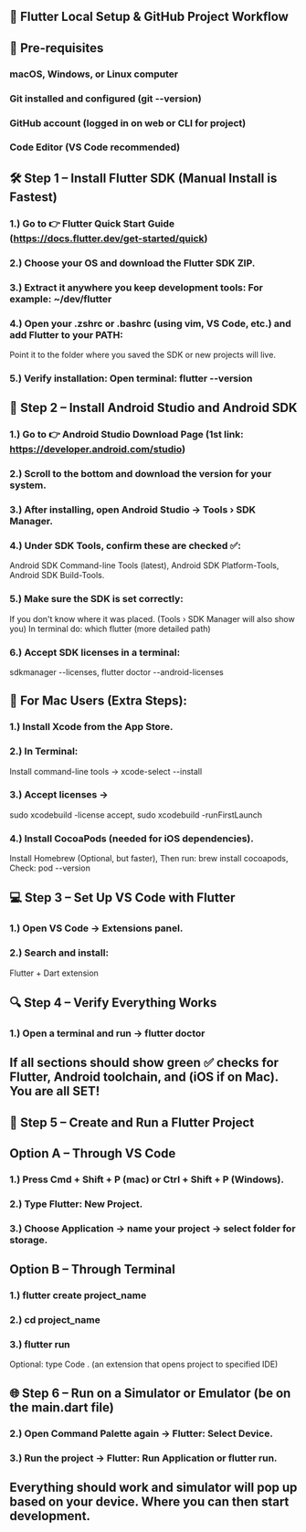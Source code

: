 ## 🚀 Flutter Local Setup & GitHub Project Workflow

## 🧩 Pre-requisites
### macOS, Windows, or Linux computer
### Git installed and configured (git --version)
### GitHub account (logged in on web or CLI for project)
### Code Editor (VS Code recommended)

## 🛠 Step 1 – Install Flutter SDK (Manual Install is Fastest)
### 1.) Go to 👉 Flutter Quick Start Guide (https://docs.flutter.dev/get-started/quick)
### 2.) Choose your OS and download the Flutter SDK ZIP.
### 3.) Extract it anywhere you keep development tools: For example: ~/dev/flutter
### 4.) Open your .zshrc or .bashrc (using vim, VS Code, etc.) and add Flutter to your PATH:
Point it to the folder where you saved the SDK or new projects will live.
### 5.) Verify installation: Open terminal: flutter --version

## 🧱 Step 2 – Install Android Studio and Android SDK
### 1.) Go to 👉 Android Studio Download Page (1st link: https://developer.android.com/studio)
### 2.) Scroll to the bottom and download the version for your system.
### 3.) After installing, open Android Studio → Tools › SDK Manager.

### 4.) Under SDK Tools, confirm these are checked ✅:
Android SDK Command-line Tools (latest),
Android SDK Platform-Tools,
Android SDK Build-Tools.

### 5.) Make sure the SDK is set correctly:
If you don't know where it was placed. (Tools › SDK Manager will also show you)
In terminal do: which flutter (more detailed path)

### 6.) Accept SDK licenses in a terminal:

sdkmanager --licenses,
flutter doctor --android-licenses

## 🍎 For Mac Users (Extra Steps):
### 1.) Install Xcode from the App Store.

### 2.) In Terminal:
Install command-line tools → xcode-select --install

### 3.) Accept licenses →
sudo xcodebuild -license accept,
sudo xcodebuild -runFirstLaunch

### 4.) Install CocoaPods (needed for iOS dependencies).
Install Homebrew (Optional, but faster),
Then run: brew install cocoapods,
Check: pod --version

## 💻 Step 3 – Set Up VS Code with Flutter

### 1.) Open VS Code → Extensions panel.
### 2.) Search and install:
Flutter + Dart extension

## 🔍 Step 4 – Verify Everything Works

### 1.) Open a terminal and run -> flutter doctor

## If all sections should show green ✅ checks for Flutter, Android toolchain, and (iOS if on Mac). You are all SET!

## 🧩 Step 5 – Create and Run a Flutter Project

## Option A – Through VS Code
### 1.) Press Cmd + Shift + P (mac) or Ctrl + Shift + P (Windows).
### 2.) Type Flutter: New Project.
### 3.) Choose Application → name your project → select folder for storage.

## Option B – Through Terminal
### 1.) flutter create project_name
### 2.) cd project_name
### 3.) flutter run
Optional: type Code . (an extension that opens project to specified IDE)

## 🌐 Step 6 – Run on a Simulator or Emulator (be on the main.dart file)
### 2.) Open Command Palette again → Flutter: Select Device.
### 3.) Run the project → Flutter: Run Application or flutter run.

## Everything should work and simulator will pop up based on your device. Where you can then start development.
